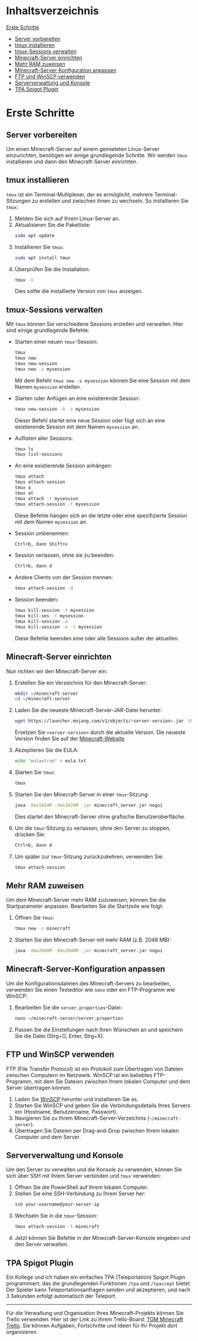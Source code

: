 # Inhaltsverzeichnis
[Erste Schritte](#erste-schritte)
- [Server vorbereiten](#server-vorbereiten)
- [tmux installieren](#tmux-installieren)
- [tmux-Sessions verwalten](#tmux-sessions-verwalten)
- [Minecraft-Server einrichten](#minecraft-server-einrichten)
- [Mehr RAM zuweisen](#mehr-ram-zuweisen)
- [Minecraft-Server-Konfiguration anpassen](#minecraft-server-konfiguration-anpassen)
- [FTP und WinSCP verwenden](#ftp-und-winscp-verwenden)
- [Serververwaltung und Konsole](#serververwaltung-und-konsole)
- [TPA Spigot Plugin](#tpa-spigot-plugin)

# Erste Schritte

## Server vorbereiten
Um einen Minecraft-Server auf einem gemieteten Linux-Server einzurichten, benötigen wir einige grundlegende Schritte. Wir werden `tmux` installieren und dann den Minecraft-Server einrichten.

## tmux installieren
`tmux` ist ein Terminal-Multiplexer, der es ermöglicht, mehrere Terminal-Sitzungen zu erstellen und zwischen ihnen zu wechseln. So installieren Sie `tmux`:

1. Melden Sie sich auf Ihrem Linux-Server an.
2. Aktualisieren Sie die Paketliste:
    ```sh
    sudo apt update
    ```
3. Installieren Sie `tmux`:
    ```sh
    sudo apt install tmux
    ```
4. Überprüfen Sie die Installation:
    ```sh
    tmux -V
    ```
   Dies sollte die installierte Version von `tmux` anzeigen.

## tmux-Sessions verwalten
Mit `tmux` können Sie verschiedene Sessions erstellen und verwalten. Hier sind einige grundlegende Befehle:

- Starten einer neuen `tmux`-Session:
    ```sh
    tmux
    tmux new
    tmux new-session
    tmux new -s mysession
    ```
    Mit dem Befehl `tmux new -s mysession` können Sie eine Session mit dem Namen `mysession` erstellen.

- Starten oder Anfügen an eine existierende Session:
    ```sh
    tmux new-session -A -s mysession
    ```
    Dieser Befehl startet eine neue Session oder fügt sich an eine existierende Session mit dem Namen `mysession` an.

- Auflisten aller Sessions:
    ```sh
    tmux ls
    tmux list-sessions
    ```

- An eine existierende Session anhängen:
    ```sh
    tmux attach
    tmux attach-session
    tmux a
    tmux at
    tmux attach -t mysession
    tmux attach-session -t mysession
    ```
    Diese Befehle hängen sich an die letzte oder eine spezifizierte Session mit dem Namen `mysession` an.

- Session umbenennen:
    ```sh
    Ctrl+b, dann Shift+s
    ```

- Session verlassen, ohne sie zu beenden:
    ```sh
    Ctrl+b, dann d
    ```

- Andere Clients von der Session trennen:
    ```sh
    tmux attach-session -d
    ```

- Session beenden:
    ```sh
    tmux kill-session -t mysession
    tmux kill-ses -t mysession
    tmux kill-session -a
    tmux kill-session -a -t mysession
    ```
    Diese Befehle beenden eine oder alle Sessions außer der aktuellen.

## Minecraft-Server einrichten
Nun richten wir den Minecraft-Server ein:

1. Erstellen Sie ein Verzeichnis für den Minecraft-Server:
    ```sh
    mkdir ~/minecraft-server
    cd ~/minecraft-server
    ```
2. Laden Sie die neueste Minecraft-Server-JAR-Datei herunter:
    ```sh
    wget https://launcher.mojang.com/v1/objects/<server-version>.jar -O minecraft_server.jar
    ```
    Ersetzen Sie `<server-version>` durch die aktuelle Version. Die neueste Version finden Sie auf der [Minecraft-Website](https://www.minecraft.net/en-us/download/server).

3. Akzeptieren Sie die EULA:
    ```sh
    echo "eula=true" > eula.txt
    ```
4. Starten Sie `tmux`:
    ```sh
    tmux
    ```
5. Starten Sie den Minecraft-Server in einer `tmux`-Sitzung:
    ```sh
    java -Xmx1024M -Xms1024M -jar minecraft_server.jar nogui
    ```
    Dies startet den Minecraft-Server ohne grafische Benutzeroberfläche.

6. Um die `tmux`-Sitzung zu verlassen, ohne den Server zu stoppen, drücken Sie:
    ```sh
    Ctrl+b, dann d
    ```
7. Um später zur `tmux`-Sitzung zurückzukehren, verwenden Sie:
    ```sh
    tmux attach-session
    ```

## Mehr RAM zuweisen
Um dem Minecraft-Server mehr RAM zuzuweisen, können Sie die Startparameter anpassen. Bearbeiten Sie die Startzeile wie folgt:

1. Öffnen Sie `tmux`:
    ```sh
    tmux new -s minecraft
    ```
2. Starten Sie den Minecraft-Server mit mehr RAM (z.B. 2048 MB):
    ```sh
    java -Xmx2048M -Xms2048M -jar minecraft_server.jar nogui
    ```

## Minecraft-Server-Konfiguration anpassen
Um die Konfigurationsdateien des Minecraft-Servers zu bearbeiten, verwenden Sie einen Texteditor wie `nano` oder ein FTP-Programm wie WinSCP:

1. Bearbeiten Sie die `server.properties`-Datei:
    ```sh
    nano ~/minecraft-server/server.properties
    ```
2. Passen Sie die Einstellungen nach Ihren Wünschen an und speichern Sie die Datei (Strg+O, Enter, Strg+X).

## FTP und WinSCP verwenden
FTP (File Transfer Protocol) ist ein Protokoll zum Übertragen von Dateien zwischen Computern im Netzwerk. WinSCP ist ein beliebtes FTP-Programm, mit dem Sie Dateien zwischen Ihrem lokalen Computer und dem Server übertragen können.

1. Laden Sie [WinSCP](https://winscp.net/) herunter und installieren Sie es.
2. Starten Sie WinSCP und geben Sie die Verbindungsdetails Ihres Servers ein (Hostname, Benutzername, Passwort).
3. Navigieren Sie zu Ihrem Minecraft-Server-Verzeichnis (`~/minecraft-server`).
4. Übertragen Sie Dateien per Drag-and-Drop zwischen Ihrem lokalen Computer und dem Server.

## Serververwaltung und Konsole
Um den Server zu verwalten und die Konsole zu verwenden, können Sie sich über SSH mit Ihrem Server verbinden und `tmux` verwenden:

1. Öffnen Sie die PowerShell auf Ihrem lokalen Computer.
2. Stellen Sie eine SSH-Verbindung zu Ihrem Server her:
    ```sh
    ssh your-username@your-server-ip
    ```
3. Wechseln Sie in die `tmux`-Session:
    ```sh
    tmux attach-session -t minecraft
    ```
4. Jetzt können Sie Befehle in der Minecraft-Server-Konsole eingeben und den Server verwalten.

## TPA Spigot Plugin
Ein Kollege und ich haben ein einfaches TPA (Teleportation) Spigot Plugin programmiert, das die grundlegenden Funktionen `/tpa` und `/tpaccept` bietet. Der Spieler kann Teleportationsanfragen senden und akzeptieren, und nach 3 Sekunden erfolgt automatisch der Teleport.

---

Für die Verwaltung und Organisation Ihres Minecraft-Projekts können Sie Trello verwenden. Hier ist der Link zu Ihrem Trello-Board: [TGM Minecraft Trello](https://trello.com/b/SNTlSKTi/tgm-minecraft). Sie können Aufgaben, Fortschritte und Ideen für Ihr Projekt dort organisieren.
